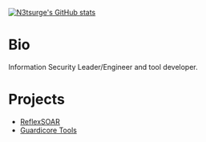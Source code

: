 [![N3tsurge's GitHub stats](https://github-readme-stats.vercel.app/api?username=n3tsurge&theme=dark)](https://github.com/anuraghazra/github-readme-stats)

# Bio
Information Security Leader/Engineer and tool developer.

# Projects

- [ReflexSOAR](https://github.com/reflexsoar)
- [Guardicore Tools](https://github.com/n3tsurge/guardicore-tools)
<!--
**n3tsurge/n3tsurge** is a ✨ _special_ ✨ repository because its `README.md` (this file) appears on your GitHub profile.

Here are some ideas to get you started:

- 🔭 I’m currently working on ...
- 🌱 I’m currently learning ...
- 👯 I’m looking to collaborate on ...
- 🤔 I’m looking for help with ...
- 💬 Ask me about ...
- 📫 How to reach me: ...
- 😄 Pronouns: ...
- ⚡ Fun fact: ...
-->
